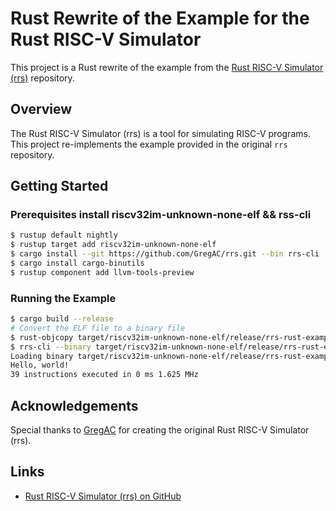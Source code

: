 # Rust Rewrite of the Example for the Rust RISC-V Simulator

This project is a Rust rewrite of the example from the [Rust RISC-V Simulator (rrs)](https://github.com/GregAC/rrs) repository. 

## Overview

The Rust RISC-V Simulator (rrs) is a tool for simulating RISC-V programs. This project re-implements the example provided in the original `rrs` repository.

## Getting Started

### Prerequisites install riscv32im-unknown-none-elf && rss-cli

```bash
$ rustup default nightly
$ rustup target add riscv32im-unknown-none-elf
$ cargo install --git https://github.com/GregAC/rrs.git --bin rrs-cli
$ cargo install cargo-binutils
$ rustup component add llvm-tools-preview
```

### Running the Example

```bash
$ cargo build --release 
# Convert the ELF file to a binary file
$ rust-objcopy target/riscv32im-unknown-none-elf/release/rrs-rust-example -O binary target/riscv32im-unknown-none-elf/release/rrs-rust-example.bin
$ rrs-cli --binary target/riscv32im-unknown-none-elf/release/rrs-rust-example.bin -l target/riscv32im-unknown-none-elf/release/execution.log
Loading binary target/riscv32im-unknown-none-elf/release/rrs-rust-example.bin to address 00100000
Hello, world!
39 instructions executed in 0 ms 1.625 MHz
```
## Acknowledgements

Special thanks to [GregAC](https://github.com/GregAC) for creating the original Rust RISC-V Simulator (rrs).

## Links

- [Rust RISC-V Simulator (rrs) on GitHub](https://github.com/GregAC/rrs)